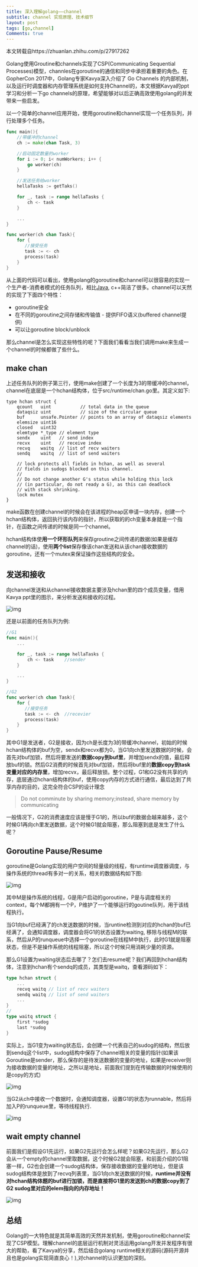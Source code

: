 ```yaml
---
title: 深入理解golang——channel
subtitle: channel 实现原理、技术细节
layout: post
tags: [go,channel]
Comments: true
---
```


本文转载自https://zhuanlan.zhihu.com/p/27917262 

Golang使用Groutine和channels实现了CSP(Communicating Sequential Processes)模型，channles在goroutine的通信和同步中承担着重要的角色。在GopherCon 2017中，Golang专家Kavya深入介绍了 Go Channels 的内部机制，以及运行时调度器和内存管理系统是如何支持Channel的，本文根据Kavya的ppt学习和分析一下go channels的原理，希望能够对以后正确高效使用golang的并发带来一些启发。

以一个简单的channel应用开始，使用goroutine和channel实现一个任务队列，并行处理多个任务。

```go
func main(){
    //带缓冲的channel
    ch := make(chan Task, 3)

    //启动固定数量的worker
    for i := 0; i< numWorkers; i++ {
        go worker(ch)
    }

    //发送任务给worker
    hellaTasks := getTaks()

    for _, task := range hellaTasks {
        ch <- task
    }

    ...
}

func worker(ch chan Task){
    for {
       //接受任务
       task := <- ch
       process(task)
    }
}
```

从上面的代码可以看出，使用golang的goroutine和channel可以很容易的实现一个生产者-消费者模式的任务队列，相比[Java](https://link.zhihu.com/?target=http%3A//lib.csdn.net/base/java), c++简洁了很多。channel可以天然的实现了下面四个特性：

- goroutine安全
- 在不同的goroutine之间存储和传输值 - 提供FIFO语义(buffered channel提供)
- 可以让goroutine block/unblock

那么channel是怎么实现这些特性的呢？下面我们看看当我们调用make来生成一个channel的时候都做了些什么。

## make chan

上述任务队列的例子第三行，使用make创建了一个长度为3的带缓冲的channel，channel在底层是一个hchan结构体，位于src/runtime/chan.go里。其定义如下:

```text
type hchan struct {
    qcount   uint           // total data in the queue
    dataqsiz uint           // size of the circular queue
    buf      unsafe.Pointer // points to an array of dataqsiz elements
    elemsize uint16
    closed   uint32
    elemtype *_type // element type
    sendx    uint   // send index
    recvx    uint   // receive index
    recvq    waitq  // list of recv waiters
    sendq    waitq  // list of send waiters

    // lock protects all fields in hchan, as well as several
    // fields in sudogs blocked on this channel.
    //
    // Do not change another G's status while holding this lock
    // (in particular, do not ready a G), as this can deadlock
    // with stack shrinking.
    lock mutex
}
```

make函数在创建channel的时候会在该进程的heap区申请一块内存，创建一个hchan结构体，返回执行该内存的指针，所以获取的的ch变量本身就是一个指针，在函数之间传递的时候是同一个channel。

hchan结构体使**用一个环形队列**来保存groutine之间传递的数据(如果是缓存channel的话)，使用**两个list**保存像该chan发送和从该chan接收数据的goroutine，还有一个mutex来保证操作这些结构的安全。

## 发送和接收

向channel发送和从channel接收数据主要涉及hchan里的四个成员变量，借用Kavya ppt里的图示，来分析发送和接收的过程。

![img](https://pic1.zhimg.com/v2-c2549285cd3bbfd1fcb9a131d8a6c40c_b.webp)






还是以前面的任务队列为例:

```go
//G1
func main(){
    ...

    for _, task := range hellaTasks {
        ch <- task    //sender
    }

    ...
}

//G2
func worker(ch chan Task){
    for {
       //接受任务
       task := <- ch  //recevier
       process(task)
    }
}
```

其中G1是发送者，G2是接收，因为ch是长度为3的带缓冲channel，初始的时候hchan结构体的buf为空，sendx和recvx都为0，当G1向ch里发送数据的时候，会首先对buf加锁，然后将要发送的**数据copy到buf里**，并增加sendx的值，最后释放buf的锁。然后G2消费的时候首先对buf加锁，然后将buf里的**数据copy到task变量对应的内存里**，增加recvx，最后释放锁。整个过程，G1和G2没有共享的内存，底层通过hchan结构体的buf，使用copy内存的方式进行通信，最后达到了共享内存的目的，这完全符合CSP的设计理念

> Do not comminute by sharing memory;instead, share memory by communicating

一般情况下，G2的消费速度应该是慢于G1的，所以buf的数据会越来越多，这个时候G1再向ch里发送数据，这个时候G1就会阻塞，那么阻塞到底是发生了什么呢？

## Goroutine Pause/Resume

goroutine是Golang实现的用户空间的轻量级的线程，有runtime调度器调度，与操作系统的thread有多对一的关系，相关的数据结构如下图:

![img](https://pic1.zhimg.com/80/v2-6b7eb0b02fb5c275492909aeabfbb428_hd.png)



其中M是操作系统的线程，G是用户启动的goroutine，P是与调度相关的context，每个M都拥有一个P，P维护了一个能够运行的goutine队列，用于该线程执行。

当G1向buf已经满了的ch发送数据的时候，当runtine检测到对应的hchan的buf已经满了，会通知调度器，调度器会将G1的状态设置为waiting, 移除与线程M的联系，然后从P的runqueue中选择一个goroutine在线程M中执行，此时G1就是阻塞状态，但是不是操作系统的线程阻塞，所以这个时候只用消耗少量的资源。

那么G1设置为waiting状态后去哪了？怎们去resume呢？我们再回到hchan结构体，注意到hchan有个sendq的成员，其类型是waitq，查看源码如下：

```go
type hchan struct { 
    ... 
    recvq waitq // list of recv waiters 
    sendq waitq // list of send waiters 
    ... 
} 
// 
type waitq struct { 
    first *sudog 
    last *sudog 
} 
```

实际上，当G1变为waiting状态后，会创建一个代表自己的sudog的结构，然后放到sendq这个list中，sudog结构中保存了channel相关的变量的指针(如果该Goroutine是sender，那么保存的是待发送数据的变量的地址，如果是receiver则为接收数据的变量的地址，之所以是地址，前面我们提到在传输数据的时候使用的是copy的方式)

![img](https://pic4.zhimg.com/80/v2-eb2e209ff1c84b4657c8d9862707789b_hd.png)



当G2从ch中接收一个数据时，会通知调度器，设置G1的状态为runnable，然后将加入P的runqueue里，等待线程执行.

![img](https://pic1.zhimg.com/80/v2-b57542e446915d4d86693136900c30f0_hd.png)



## wait empty channel

前面我们是假设G1先运行，如果G2先运行会怎么样呢？如果G2先运行，那么G2会从一个empty的channel里取数据，这个时候G2就会阻塞，和前面介绍的G1阻塞一样，G2也会创建一个sudog结构体，保存接收数据的变量的地址，但是该sudog结构体是放到了recvq列表里，当G1向ch发送数据的时候，**runtime并没有对hchan结构体题的buf进行加锁，而是直接将G1里的发送到ch的数据copy到了G2 sudog里对应的elem指向的内存地址！**



![img](https://pic3.zhimg.com/80/v2-4466a9880e997d27357b778583a7e166_hd.png)



## 总结

Golang的一大特色就是其简单高效的天然并发机制，使用goroutine和channel实现了CSP模型。理解channel的底层运行机制对灵活运用golang开发并发程序有很大的帮助，看了Kavya的分享，然后结合golang runtime相关的源码(源码开源并且也是golang实现简直良心！),对channel的认识更加的深刻。